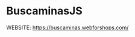 # BuscaminasJS

WEBSITE:
<a href="https://buscaminas.webforshops.com/">https://buscaminas.webforshops.com/</a>
